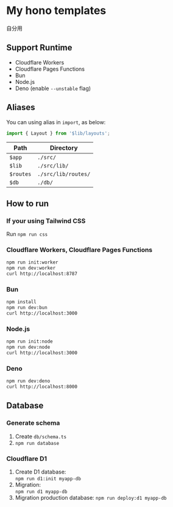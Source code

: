 # My hono templates
自分用

## Support Runtime
- Cloudflare Workers
- Cloudflare Pages Functions
- Bun
- Node.js
- Deno (enable `--unstable` flag)

## Aliases
You can using alias in `import`, as below:
```js
import { Layout } from '$lib/layouts';
```

| Path | Directory |
| ---- | --------- |
| `$app` | `./src/` |
| `$lib` | `./src/lib/` |
| `$routes` | `./src/lib/routes/` |
| `$db` | `./db/` |

## How to run

### If your using Tailwind CSS
Run `npm run css`

### Cloudflare Workers, Cloudflare Pages Functions
```bash
npm run init:worker
npm run dev:worker
curl http://localhost:8787
```

### Bun
```bash
npm install
npm run dev:bun
curl http://localhost:3000
```

### Node.js
```bash
npm run init:node
npm run dev:node
curl http://localhost:3000
```

### Deno
```bash
npm run dev:deno
curl http://localhost:8000
```

## Database
### Generate schema
1. Create `db/schema.ts`
1. `npm run database`

### Cloudflare D1
1. Create D1 database:  
   `npm run d1:init myapp-db`
1. Migration:  
   `npm run d1 myapp-db`
1. Migration production database:
   `npm run deploy:d1 myapp-db`